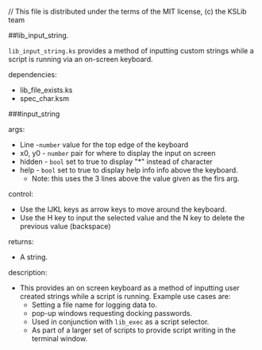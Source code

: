 // This file is distributed under the terms of the MIT license, (c) the KSLib team

##lib_input_string.

``lib_input_string.ks`` provides a method of inputting custom strings while a script is running via an on-screen keyboard.


dependencies:
  * lib_file_exists.ks
  * spec_char.ksm


###input_string

args:
  * Line   -``number`` value for the top edge of the keyboard
  * x0, y0 - ``number`` pair for where to display the input on screen
  * hidden - ``bool`` set to true to display "*" instead of character
  * help   - ``bool`` set to true to display help info info above the keyboard.
    * Note: this uses the 3 lines above the value given as the firs arg.

control:
  * Use the IJKL keys as arrow keys to move around the keyboard.
  * Use the H key to input the selected value and the N key to delete the previous value (backspace)
  
returns:
  * A string.
  
description:
  * This provides an on screen keyboard as a method of inputting user created strings while a script is running.
  Example use cases are:
    * Setting a file name for logging data to.
    * pop-up windows requesting docking passwords.
    * Used in conjunction with `lib_exec` as a script selector.
    * As part of a larger set of scripts to provide script writing in the terminal window.
